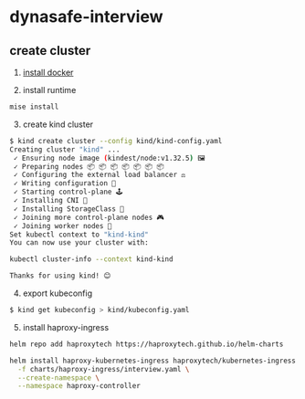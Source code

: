 # dynasafe-interview

## create cluster

1. [install docker](https://docs.docker.com/engine/install/ubuntu/)  

2. install runtime  
```bash
mise install
```

3. create kind cluster
```bash
$ kind create cluster --config kind/kind-config.yaml
Creating cluster "kind" ...
 ✓ Ensuring node image (kindest/node:v1.32.5) 🖼
 ✓ Preparing nodes 📦 📦 📦 📦 📦 📦 📦  
 ✓ Configuring the external load balancer ⚖ 
 ✓ Writing configuration 📜 
 ✓ Starting control-plane 🕹 
 ✓ Installing CNI 🔌 
 ✓ Installing StorageClass 💾 
 ✓ Joining more control-plane nodes 🎮 
 ✓ Joining worker nodes 🚜 
Set kubectl context to "kind-kind"
You can now use your cluster with:

kubectl cluster-info --context kind-kind

Thanks for using kind! 😊

```

4. export kubeconfig 
```bash
$ kind get kubeconfig > kind/kubeconfig.yaml
```

5. install haproxy-ingress 

```bash
helm repo add haproxytech https://haproxytech.github.io/helm-charts

helm install haproxy-kubernetes-ingress haproxytech/kubernetes-ingress \
  -f charts/haproxy-ingress/interview.yaml \
  --create-namespace \
  --namespace haproxy-controller
```



